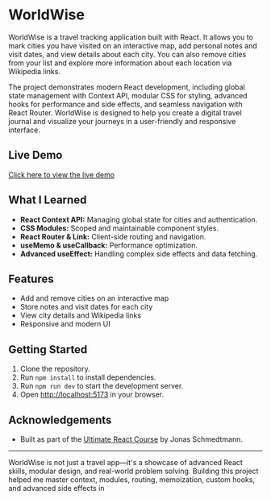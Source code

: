 # WorldWise

WorldWise is a travel tracking application built with React. It allows you to mark cities you have visited on an interactive map, add personal notes and visit dates, and view details about each city. You can also remove cities from your list and explore more information about each location via Wikipedia links.

The project demonstrates modern React development, including global state management with Context API, modular CSS for styling, advanced hooks for performance and side effects, and seamless navigation with React Router. WorldWise is designed to help you create a digital travel journal and visualize your journeys in a user-friendly and responsive interface.

## Live Demo

[Click here to view the live demo](https://your-live-demo-link.com)

## What I Learned

- **React Context API:** Managing global state for cities and authentication.
- **CSS Modules:** Scoped and maintainable component styles.
- **React Router & Link:** Client-side routing and navigation.
- **useMemo & useCallback:** Performance optimization.
- **Advanced useEffect:** Handling complex side effects and data fetching.

## Features

- Add and remove cities on an interactive map
- Store notes and visit dates for each city
- View city details and Wikipedia links
- Responsive and modern UI

## Getting Started

1. Clone the repository.
2. Run `npm install` to install dependencies.
3. Run `npm run dev` to start the development server.
4. Open [http://localhost:5173](http://localhost:5173) in your browser.

## Acknowledgements

- Built as part of the [Ultimate React Course](https://react.dev/) by Jonas Schmedtmann.

---

WorldWise is not just a travel app—it's a showcase of advanced React skills, modular design, and real-world problem solving. Building this project helped me master context, modules, routing, memoization, custom hooks, and advanced side effects in
